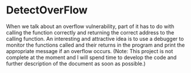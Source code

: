 # DetectOverFlow
When we talk about an overflow vulnerability, part of it has to do with calling the function correctly and returning the correct address to the calling function. An interesting and attractive idea is to use a debugger to monitor the functions called and their returns in the program and print the appropriate message if an overflow occurs. (Note: This project is not complete at the moment and I will spend time to develop the code and further description of the document as soon as possible.)
